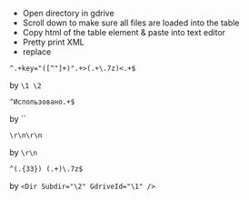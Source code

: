 - Open directory in gdrive
- Scroll down to make sure all files are loaded into the table
- Copy html of the table element & paste into text editor
- Pretty print XML
- replace

```regexp
^.+key="([^"]+)".+>(.+\.7z)<.+$
```
by `\1 \2`

```regexp
^Использовано.+$
```
by ``

```regexp
\r\n\r\n
```
by `\r\n`

```regexp
^(.{33}) (.+)\.7z$
```
by `<Dir Subdir="\2" GdriveId="\1" />`